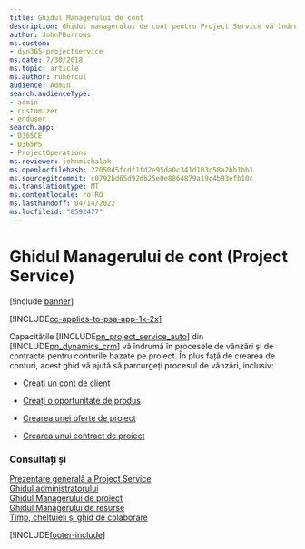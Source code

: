 ```yaml
---
title: Ghidul Managerului de cont
description: Ghidul managerului de cont pentru Project Service vă îndrumă în procesele de vânzări și de contracte pentru conturile bazate pe proiect
author: JohnPBurrows
ms.custom:
- dyn365-projectservice
ms.date: 7/30/2018
ms.topic: article
ms.author: ruhercul
audience: Admin
search.audienceType:
- admin
- customizer
- enduser
search.app:
- D365CE
- D365PS
- ProjectOperations
ms.reviewer: johnmichalak
ms.openlocfilehash: 22050d5fcdf1fd2e95da0c341d103c58a2bb1bb1
ms.sourcegitcommit: c0792bd65d92db25e0e8864879a19c4b93efb10c
ms.translationtype: MT
ms.contentlocale: ro-RO
ms.lasthandoff: 04/14/2022
ms.locfileid: "8592477"
---
```

# <a name="account-manager-guide-project-service"></a>Ghidul Managerului de cont (Project Service)

[!include [banner](../includes/psa-now-project-operations.md)]

[!INCLUDE[cc-applies-to-psa-app-1x-2x](../includes/cc-applies-to-psa-app-1x-2x.md)]

Capacitățile [!INCLUDE[pn_project_service_auto](../includes/pn-project-service-auto.md)] din [!INCLUDE[pn_dynamics_crm](../includes/pn-dynamics-crm.md)] vă îndrumă în procesele de vânzări și de contracte pentru conturile bazate pe proiect. În plus față de crearea de conturi, acest ghid vă ajută să parcurgeți procesul de vânzări, inclusiv:  
  
-   [Creați un cont de client](../psa/create-customer-account.md)  
  
-   [Creați o oportunitate de produs](../psa/create-project-opportunity.md)  
  
-   [Crearea unei oferte de proiect](../psa/create-project-quote.md)  
  
-   [Crearea unui contract de proiect](../psa/create-project-contract.md)  
  
  
### <a name="see-also"></a>Consultați și  
 [Prezentare generală a Project Service](../psa/overview.md)   
 [Ghidul administratorului](../psa/admin-guide.md)   
 [Ghidul Managerului de proiect](../psa/project-manager-guide.md)   
 [Ghidul Managerului de resurse](../psa/resource-manager-guide.md)   
 [Timp, cheltuieli și ghid de colaborare](../psa/time-expense-collaboration-guide.md)


[!INCLUDE[footer-include](../includes/footer-banner.md)]
